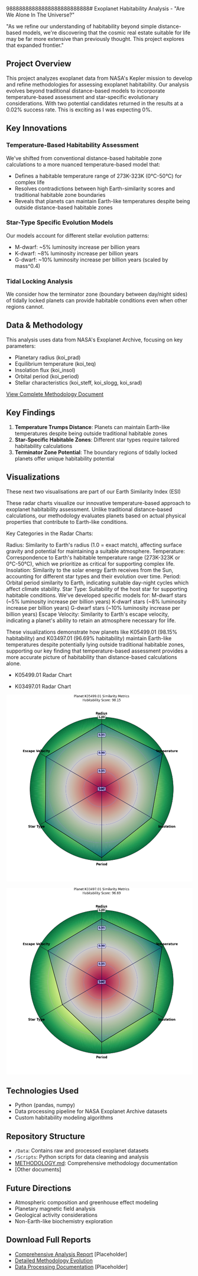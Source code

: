 98888888888888888888888888# Exoplanet Habitability Analysis - "Are We Alone In The Universe?" 

"As we refine our understanding of habitability beyond simple distance-based models, we're discovering that the cosmic real estate suitable for life may be far more extensive than previously thought. This project explores that expanded frontier."
                    
## Project Overview
This project analyzes exoplanet data from NASA's Kepler mission to develop and refine methodologies for assessing exoplanet habitability. Our analysis evolves beyond traditional distance-based models to incorporate temperature-based assessment and star-specific evolutionary considerations. With two potential candidates returned in the results at a 0.02% success rate. This is exciting as I was expecting 0%. 

## Key Innovations

### Temperature-Based Habitability Assessment
We've shifted from conventional distance-based habitable zone calculations to a more nuanced temperature-based model that:
- Defines a habitable temperature range of 273K-323K (0°C-50°C) for complex life
- Resolves contradictions between high Earth-similarity scores and traditional habitable zone boundaries
- Reveals that planets can maintain Earth-like temperatures despite being outside distance-based habitable zones

### Star-Type Specific Evolution Models
Our models account for different stellar evolution patterns:
- M-dwarf: ~5% luminosity increase per billion years
- K-dwarf: ~8% luminosity increase per billion years
- G-dwarf: ~10% luminosity increase per billion years (scaled by mass^0.4)

### Tidal Locking Analysis
We consider how the terminator zone (boundary between day/night sides) of tidally locked planets can provide habitable conditions even when other regions cannot.

## Data & Methodology
This analysis uses data from NASA's Exoplanet Archive, focusing on key parameters:
- Planetary radius (koi_prad)
- Equilibrium temperature (koi_teq)
- Insolation flux (koi_insol)
- Orbital period (koi_period)
- Stellar characteristics (koi_steff, koi_slogg, koi_srad)

[View Complete Methodology Document](./METHODOLOGY.md)

## Key Findings
1. **Temperature Trumps Distance**: Planets can maintain Earth-like temperatures despite being outside traditional habitable zones
2. **Star-Specific Habitable Zones**: Different star types require tailored habitability calculations
3. **Terminator Zone Potential**: The boundary regions of tidally locked planets offer unique habitability potential

## Visualizations

These next two visualisations are part of our Earth Similarity Index (ESI) 

These radar charts visualize our innovative temperature-based approach to exoplanet habitability assessment. Unlike traditional distance-based calculations, our methodology evaluates planets based on actual physical properties that contribute to Earth-like conditions.

Key Categories in the Radar Charts:

Radius: Similarity to Earth's radius (1.0 = exact match), affecting surface gravity and potential for maintaining a suitable atmosphere.
Temperature: Correspondence to Earth's habitable temperature range (273K-323K or 0°C-50°C), which we prioritize as critical for supporting complex life.
Insolation: Similarity to the solar energy Earth receives from the Sun, accounting for different star types and their evolution over time.
Period: Orbital period similarity to Earth, indicating suitable day-night cycles which affect climate stability.
Star Type: Suitability of the host star for supporting habitable conditions. We've developed specific models for:
M-dwarf stars (~5% luminosity increase per billion years)
K-dwarf stars (~8% luminosity increase per billion years)
G-dwarf stars (~10% luminosity increase per billion years)
Escape Velocity: Similarity to Earth's escape velocity, indicating a planet's ability to retain an atmosphere necessary for life.

These visualizations demonstrate how planets like K05499.01 (98.15% habitability) and K03497.01 (96.69% habitability) maintain Earth-like temperatures despite potentially lying outside traditional habitable zones, supporting our key finding that temperature-based assessment provides a more accurate picture of habitability than distance-based calculations alone.

- K05499.01 Radar Chart


- K03497.01 Radar Chart 
<picture>
  <source srcset="/ExoPlanet/Visualisations/K03497.01_radar.png" media="(prefers-color-scheme: dark)">
  <img src="/Visualisations/K05499.01_radar.png" alt="K03497.01 Radar Chart">
</picture>

![K03497.01 Radar Chart](Visualisations/K03497.01_radar.png)

## Technologies Used
- Python (pandas, numpy)
- Data processing pipeline for NASA Exoplanet Archive datasets
- Custom habitability modeling algorithms

## Repository Structure
- `/Data`: Contains raw and processed exoplanet datasets
- `/Scripts`: Python scripts for data cleaning and analysis
- [METHODOLOGY.md](./METHODOLOGY.md): Comprehensive methodology documentation
- [Other documents]

## Future Directions
- Atmospheric composition and greenhouse effect modeling
- Planetary magnetic field analysis
- Geological activity considerations
- Non-Earth-like biochemistry exploration

## Download Full Reports
- [Comprehensive Analysis Report](./Reports/analysis.pdf) [Placeholder]
- [Detailed Methodology Evolution](./METHODOLOGY.md)
- [Data Processing Documentation](./Documentation/data_processing.pdf) [Placeholder]
